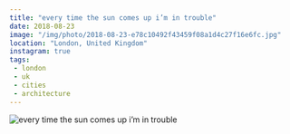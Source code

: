 ```yaml
---
title: "every time the sun comes up i’m in trouble"
date: 2018-08-23
image: "/img/photo/2018-08-23-e78c10492f43459f08a1d4c27f16e6fc.jpg"
location: "London, United Kingdom"
instagram: true
tags:
 - london
 - uk
 - cities
 - architecture
---
```


![every time the sun comes up i’m in trouble](/img/photo/2018-08-23-e78c10492f43459f08a1d4c27f16e6fc.jpg)
